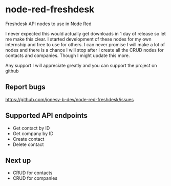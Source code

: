 # node-red-freshdesk
Freshdesk API nodes to use in Node Red

I never expected this would actually get downloads in 1 day of release so let me make this clear.
I started development of these nodes for my own internship and free to use for others.
I can never promise I will make a lot of nodes and there is a chance I will stop after I create all the CRUD nodes for contacts and companies.
Though I might update this more.

Any support I will appreciate greatly and you can support the project on github

## Report bugs
https://github.com/jonesy-b-dev/node-red-freshdesk/issues

## Supported API endpoints
* Get contact by ID
* Get company by ID
* Create contact
* Delete contact

## Next up
* CRUD for contacts
* CRUD for companies
